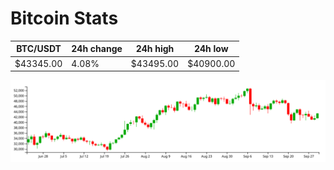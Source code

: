 # Bitcoin Stats

BTC/USDT|24h change|24h high|24h low|
|---|---|---|---|
|$43345.00|4.08%|$43495.00|$40900.00|

<img src="./chart.svg">
